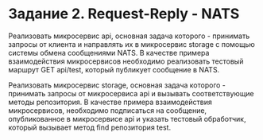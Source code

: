 # Задание 2. Request-Reply - NATS
Реализовать микросервис api, основная задача которого - принимать запросы от клиента и направлять их в микросервис storage с помощью системы обмена сообщениями NATS. В качестве примера взаимодействия микросервисов необходимо реализовать тестовый маршрут GET api/test, который публикует сообщение в NATS.

Реализовать микросервис storage, основная задача которого - принимать запросы от микросервиса api и вызывать соответствующие методы репозитория. В качестве примера взаимодействия микросервисов, необходимо подписаться на сообщение, опубликованное в микросервисе api и указать тестовый обработчик, который вызывает метод find репозитория test.